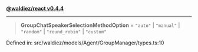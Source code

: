 [**@waldiez/react v0.4.4**](../../README.md)

***

> **GroupChatSpeakerSelectionMethodOption** = `"auto"` \| `"manual"` \| `"random"` \| `"round_robin"` \| `"custom"`

Defined in: src/waldiez/models/Agent/GroupManager/types.ts:10
